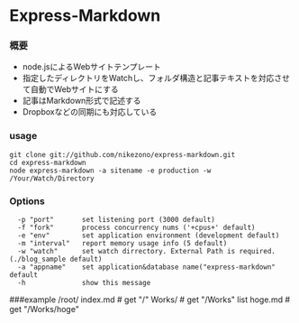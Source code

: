 # Express-Markdown
### 概要
* node.jsによるWebサイトテンプレート
* 指定したディレクトリをWatchし、フォルダ構造と記事テキストを対応させて自動でWebサイトにする
* 記事はMarkdown形式で記述する
* Dropboxなどの同期にも対応している

### usage
    git clone git://github.com/nikezono/express-markdown.git
    cd express-markdown
    node express-markdown -a sitename -e production -w /Your/Watch/Directory

### Options
      -p "port"       set listening port (3000 default)
      -f "fork"       process concurrency nums ('+cpus+' default)
      -e "env"        set application environment (development default)
      -m "interval"   report memory usage info (5 default)
      -w "watch"      set watch dirrectory. External Path is required. (./blog_sample default)
      -a "appname"    set application&database name("express-markdown" default
      -h              show this message

###example
    /root/ index.md # get "/"
           Works/    # get "/Works" list
           			 hoge.md # get "/Works/hoge"